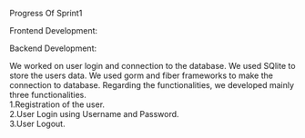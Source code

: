 Progress Of Sprint1

Frontend Development:



Backend Development:

We worked on user login and connection to the database. We used SQlite to store the users data. We used gorm and fiber frameworks to make the connection to database. Regarding the functionalities, we developed mainly three functionalities.                
1.Registration of the user.     
2.User Login using Username and Password.     
3.User Logout.      

